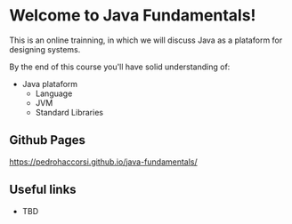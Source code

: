 # Welcome to Java Fundamentals!

This is an online trainning, in which we will discuss Java as a plataform for designing systems. 

By the end of this course you'll have solid understanding of:

- Java plataform 
    - Language
    - JVM
    - Standard Libraries

## Github Pages

https://pedrohaccorsi.github.io/java-fundamentals/

## Useful links

- TBD